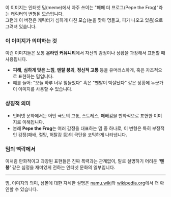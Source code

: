 이 이미지는 인터넷 밈(meme)에서 자주 쓰이는 "페페 더 프로그(Pepe the Frog)"라는 캐릭터의 변형된 모습입니다.  
그런데 이 버전은 캐릭터가 심하게 다친 모습(눈을 맞아 멍들고, 피가 나오고 있음)으로 그려져 있습니다.

### 이 이미지가 의미하는 것
이런 이미지들은 보통 **온라인 커뮤니티**에서 자신의 감정이나 상황을 과장해서 표현할 때 사용됩니다.  
- **피해**, **심하게 맞은 느낌**, **멘탈 붕괴**, **정신적 고통** 등을 유머러스하게, 혹은 자조적으로 표현하는 밈입니다.
- 예를 들어: "오늘 하루 너무 힘들었다" 혹은 "멘탈이 박살났다" 같은 상황에 누군가 이 이미지를 사용할 수 있습니다.

### 상징적 의미
- 인터넷 문화에서는 어떤 극도의 고통, 스트레스, 패배감을 만화적으로 표현한 이미지로 이해됩니다.
- 본래 **Pepe the Frog**는 여러 감정을 대표하는 밈 중 하나로, 이 변형은 특히 부정적인 감정(패배, 절망, 허탈감 등)의 극단을 코믹하게 나타냅니다.

### 밈의 맥락에서
이처럼 만화적이고 과장된 표현들은 진짜 폭력과는 관계없이, 말로 설명하기 어려운 **‘멘붕’** 같은 심정을 재미있게 전하는 인터넷 문화의 일부입니다.

---
밈, 이미지의 의미, 심볼에 대한 자세한 설명은 [namu.wiki](https://namu.wiki/w/%EC%9D%B4%EB%AF%B8%EC%A7%80)와 [wikipedia.org](https://en.wikipedia.org/wiki/Artistic_symbol)에서 더 확인할 수 있습니다.